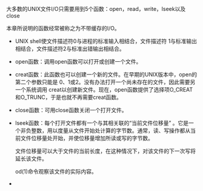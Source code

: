大多数的UNIX文件I/O只需要用到5个函数：open，read，write，lseek以及close

本章所说明的函数经常被称之为不带缓存的I/O。

* UNIX shell使文件描述符0与进程的标准输入相结合，文件描述符 1与标准输出
  相结合，文件描述符2与标准出错输出相结合。

* open函数：调用open函数可以打开或创建一个文件。

* creat函数：此函数也可以创建一个新的文件。在早期的UNIX版本中，open的第二个参数只能是 0、1或2。没有办法打开一个尚未存在的文件，因此需要另一个系统调用 creat以创建新文件。现在，open函数提供了选择项O_CREAT和O_TRUNC，于是也就不再需要creat函数。

* close函数：可用close函数关闭一个打开文件。

* lseek函数：每个打开文件都有一个与其相关联的“当前文件位移量” 。它是一个非负整数，用以度量从文件开始处计算的字节数。通常，读、写操作都从当前文件位移量处开始，并使位移量增加所读或写的字节数。

  文件位移量可以大于文件的当前长度，在这种情况下，对该文件的下一次写将延长该文件。

  od(1)命令观察该文件的实际内容。

* ​

